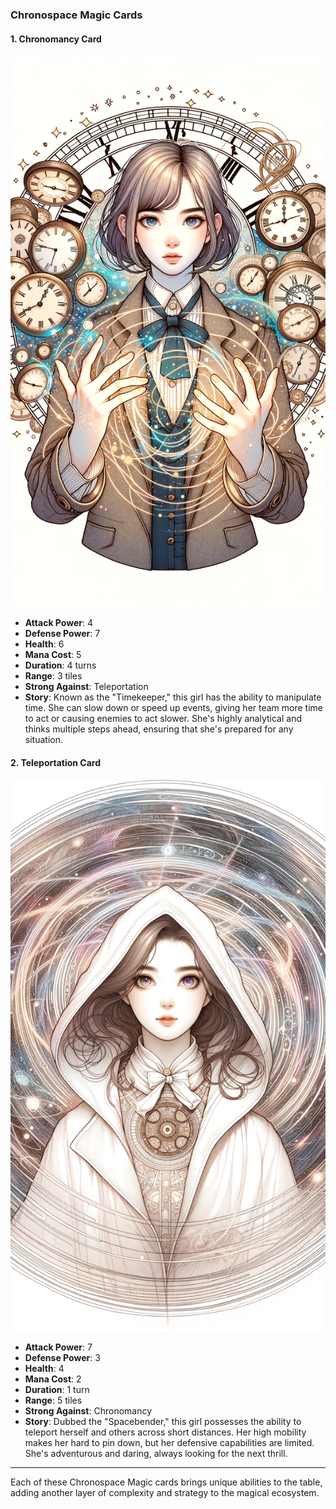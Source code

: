 ### Chronospace Magic Cards

#### 1. Chronomancy Card
 ![Timekeeper](./Timekeeper.png)

- **Attack Power**: 4
- **Defense Power**: 7
- **Health**: 6
- **Mana Cost**: 5
- **Duration**: 4 turns
- **Range**: 3 tiles
- **Strong Against**: Teleportation
- **Story**: Known as the "Timekeeper," this girl has the ability to manipulate time. She can slow down or speed up events, giving her team more time to act or causing enemies to act slower. She's highly analytical and thinks multiple steps ahead, ensuring that she's prepared for any situation.

#### 2. Teleportation Card
 ![Spacebender](./Spacebender.png)

- **Attack Power**: 7
- **Defense Power**: 3
- **Health**: 4
- **Mana Cost**: 2
- **Duration**: 1 turn
- **Range**: 5 tiles
- **Strong Against**: Chronomancy
- **Story**: Dubbed the "Spacebender," this girl possesses the ability to teleport herself and others across short distances. Her high mobility makes her hard to pin down, but her defensive capabilities are limited. She's adventurous and daring, always looking for the next thrill.

---

Each of these Chronospace Magic cards brings unique abilities to the table, adding another layer of complexity and strategy to the magical ecosystem.